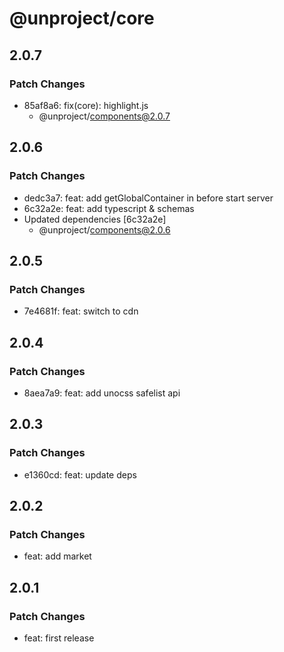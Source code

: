 # @unproject/core

## 2.0.7

### Patch Changes

- 85af8a6: fix(core): highlight.js
  - @unproject/components@2.0.7

## 2.0.6

### Patch Changes

- dedc3a7: feat: add getGlobalContainer in before start server
- 6c32a2e: feat: add typescript & schemas
- Updated dependencies [6c32a2e]
  - @unproject/components@2.0.6

## 2.0.5

### Patch Changes

- 7e4681f: feat: switch to cdn

## 2.0.4

### Patch Changes

- 8aea7a9: feat: add unocss safelist api

## 2.0.3

### Patch Changes

- e1360cd: feat: update deps

## 2.0.2

### Patch Changes

- feat: add market

## 2.0.1

### Patch Changes

- feat: first release
